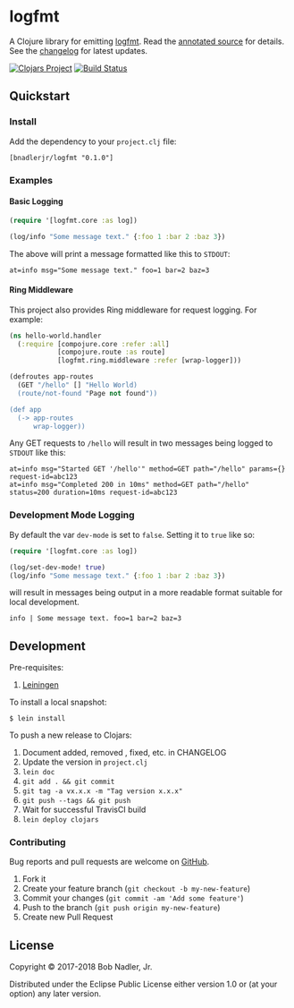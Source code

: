 # logfmt

A Clojure library for emitting [logfmt](https://brandur.org/logfmt). Read the
[annotated source](http://bobnadler.com/logfmt/) for details. See the
[changelog](https://github.com/bnadlerjr/logfmt/blob/master/CHANGELOG.md) for
latest updates.

[![Clojars Project](https://img.shields.io/clojars/v/bnadlerjr/logfmt.svg)](https://clojars.org/bnadlerjr/logfmt)
[![Build Status](https://travis-ci.org/bnadlerjr/logfmt.svg?branch=master)](https://travis-ci.org/bnadlerjr/logfmt)

## Quickstart
### Install
Add the dependency to your `project.clj` file:

```
[bnadlerjr/logfmt "0.1.0"]
```

### Examples
#### Basic Logging

```clojure
(require '[logfmt.core :as log])

(log/info "Some message text." {:foo 1 :bar 2 :baz 3})
```

The above will print a message formatted like this to `STDOUT`:

```
at=info msg="Some message text." foo=1 bar=2 baz=3
```

#### Ring Middleware
This project also provides Ring middleware for request logging. For example:

```clojure
(ns hello-world.handler
  (:require [compojure.core :refer :all]
            [compojure.route :as route]
            [logfmt.ring.middleware :refer [wrap-logger]))

(defroutes app-routes
  (GET "/hello" [] "Hello World)
  (route/not-found "Page not found"))

(def app
  (-> app-routes
      wrap-logger))
```

Any GET requests to `/hello` will result in two messages being logged to `STDOUT`
like this:

```
at=info msg="Started GET '/hello'" method=GET path="/hello" params={} request-id=abc123
at=info msg="Completed 200 in 10ms" method=GET path="/hello" status=200 duration=10ms request-id=abc123
```

### Development Mode Logging
By default the var `dev-mode` is set to `false`. Setting it to `true` like so:

```clojure
(require '[logfmt.core :as log])

(log/set-dev-mode! true)
(log/info "Some message text." {:foo 1 :bar 2 :baz 3})
```

will result in messages being output in a more readable format suitable for
local development.

```
info | Some message text. foo=1 bar=2 baz=3
```

## Development
Pre-requisites:

1. [Leiningen](https://leiningen.org/)

To install a local snapshot:

```
$ lein install
```

To push a new release to Clojars:

1. Document added, removed , fixed, etc. in CHANGELOG
1. Update the version in `project.clj`
1. `lein doc`
1. `git add . && git commit`
1. `git tag -a vx.x.x -m "Tag version x.x.x"`
1. `git push --tags && git push`
1. Wait for successful TravisCI build
1. `lein deploy clojars`

### Contributing
Bug reports and pull requests are welcome on [GitHub](https://github.com/bnadlerjr/logfmt).

1. Fork it
1. Create your feature branch (`git checkout -b my-new-feature`)
1. Commit your changes (`git commit -am 'Add some feature'`)
1. Push to the branch (`git push origin my-new-feature`)
1. Create new Pull Request

## License

Copyright © 2017-2018 Bob Nadler, Jr.

Distributed under the Eclipse Public License either version 1.0 or (at
your option) any later version.
